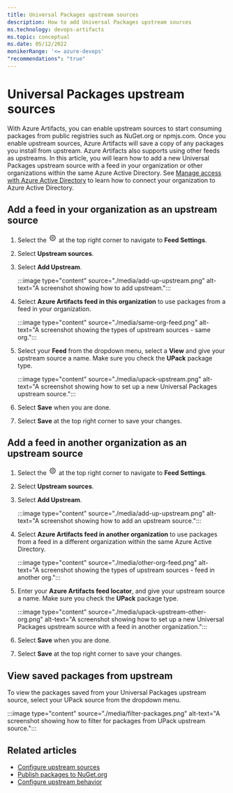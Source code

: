 ```yaml
---
title: Universal Packages upstream sources
description: How to add Universal Packages upstream sources
ms.technology: devops-artifacts
ms.topic: conceptual
ms.date: 05/12/2022
monikerRange: '<= azure-devops'
"recommendations": "true"
---
```


# Universal Packages upstream sources

With Azure Artifacts, you can enable upstream sources to start consuming packages from public registries such as NuGet.org or npmjs.com. Once you enable upstream sources, Azure Artifacts will save a copy of any packages you install from upstream. Azure Artifacts also supports using other feeds as upstreams. In this article, you will learn how to add a new Universal Packages upstream source with a feed in your organization or other organizations within the same Azure Active Directory. See [Manage access with Azure Active Directory](../../organizations/accounts/connect-organization-to-azure-ad.md) to learn how to connect your organization to Azure Active Directory.

## Add a feed in your organization as an upstream source

1. Select the ![gear icon](../../media/icons/gear-icon.png) at the top right corner to navigate to **Feed Settings**.

1. Select **Upstream sources**.

1. Select **Add Upstream**.

    :::image type="content" source="./media/add-up-upstream.png" alt-text="A screenshot showing how to add upstream.":::

1. Select **Azure Artifacts feed in this organization** to use packages from a feed in your organization.

    :::image type="content" source="./media/same-org-feed.png" alt-text="A screenshot showing the types of upstream sources - same org.":::

1. Select your **Feed** from the dropdown menu, select a **View** and give your upstream source a name. Make sure you check the **UPack** package type.

    :::image type="content" source="./media/upack-upstream.png" alt-text="A screenshot showing how to set up a new Universal Packages upstream source.":::

1. Select **Save** when you are done.

1. Select **Save** at the top right corner to save your changes.

## Add a feed in another organization as an upstream source

1. Select the ![gear icon](../../media/icons/gear-icon.png) at the top right corner to navigate to **Feed Settings**.

1. Select **Upstream sources**.

1. Select **Add Upstream**.

    :::image type="content" source="./media/add-up-upstream.png" alt-text="A screenshot showing how to add an upstream source.":::

1. Select **Azure Artifacts feed in another organization** to use packages from a feed in a different organization within the same Azure Active Directory.

    :::image type="content" source="./media/other-org-feed.png" alt-text="A screenshot showing the types of upstream sources - feed in another org.":::

1. Enter your **Azure Artifacts feed locator**, and give your upstream source a name. Make sure you check the **UPack** package type.

    :::image type="content" source="./media/upack-upstream-other-org.png" alt-text="A screenshot showing how to set up a new Universal Packages upstream source with a feed in another organization.":::

1. Select **Save** when you are done.

1. Select **Save** at the top right corner to save your changes.

## View saved packages from upstream

To view the packages saved from your Universal Packages upstream source, select your UPack source from the dropdown menu.

:::image type="content" source="./media/filter-packages.png" alt-text="A screenshot showing how to filter for packages from UPack upstream source.":::

## Related articles

- [Configure upstream sources](../how-to/set-up-upstream-sources.md)
- [Publish packages to NuGet.org](../nuget/publish-to-nuget-org.md)
- [Configure upstream behavior](../concepts/upstream-behavior.md)